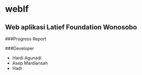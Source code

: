 weblf
=====

## Web aplikasi Latief Foundation Wonosobo

###Progress Report


###Developer
* Hardi Agunadi
* Asep Mardiansah
* Hadi


